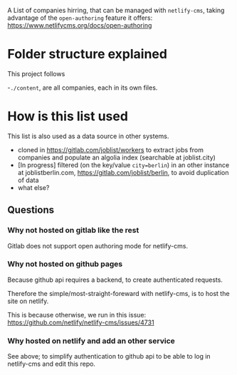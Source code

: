 A List of companies hirring, that can be managed with `netlify-cms`, taking advantage of the `open-authoring` feature it offers: https://www.netlifycms.org/docs/open-authoring

# Folder structure explained

This project follows 

-`./content`, are all companies, each in its own files.

# How is this list used

This list is also used as a data source in other systems.
- cloned in https://gitlab.com/joblist/workers to extract jobs from companies and populate an algolia index (searchable at joblist.city)
- [In progress] filtered (on the key/value `city=berlin`) in an other instance at joblistberlin.com, https://gitlab.com/joblist/berlin, to avoid duplication of data
- what else?

## Questions

### Why not hosted on gitlab like the rest

Gitlab does not support open authoring mode for netlify-cms.

### Why not hosted on github pages

Because github api requires a backend, to create authenticated requests.

Therefore the simple/most-straight-foreward with netlify-cms, is to host the site on netlify.

This is because otherwise, we run in this issue: https://github.com/netlify/netlify-cms/issues/4731

### Why hosted on netlify and add an other service

See above; to simplify authentication to github api to be able to log in netlify-cms and edit this repo.
